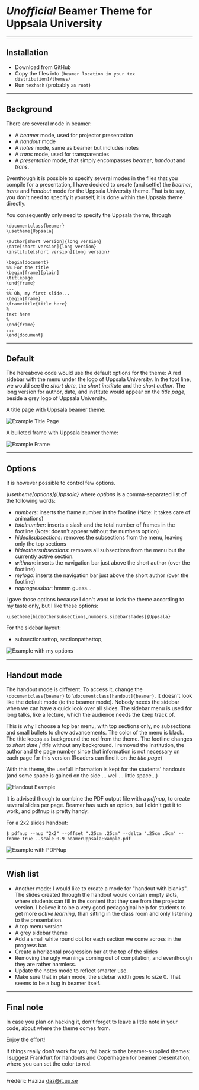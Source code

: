 # _Unofficial_ Beamer Theme for Uppsala University

----
## Installation

* Download from GitHub
* Copy the files into `[beamer location in your tex distribution]/themes/`
* Run `texhash` (probably as `root`)

----
## Background
There are several mode in beamer:
* A *beamer* mode, used for projector presentation
* A *handout* mode
* A *notes* mode, same as beamer but includes notes
* A *trans* mode, used for transparencies
* A *presentation* mode, that simply encompasses *beamer*, *handout* and *trans*.

Eventhough it is possible to specify several modes in the files that
you compile for a presentation, I have decided to create (and settle)
the *beamer*, *trans* and *handout* mode for the Uppsala
University theme. That is to say, you don't need to specify it
yourself, it is done within the Uppsala theme directly.

You consequently only need to specify the Uppsala theme, through

	\documentclass{beamer}
	\usetheme{Uppsala}
	
	\author[short version]{long version}
	\date[short version]{long version}
	\institute[short version]{long version}
	
	\begin{document}
	%% For the title
	\begin{frame}[plain]
	\titlepage
	\end{frame}
	...
	%% Oh, my first slide...
	\begin{frame}
	\frametitle{title here}
	%
	text here
	%
	\end{frame}
	...
	\end{document}

----
## Default

The hereabove code would use the default options for the theme: A red
sidebar with the menu under the logo of Uppsala University. In the
foot line, we would see the *short date*, the *short
institute* and the *short author*. The long version for author,
date, and institute would appear on the *title page*, beside a
grey logo of Uppsala University.

A title page with Uppsala beamer theme:

![Example Title Page](example/img/title-page.jpg)

A bulleted frame with Uppsala beamer theme:

![Example Frame](example/img/frame.jpg)

----
## Options

It is however possible to control few options.

*\usetheme[options]{Uppsala}* where _options_ is a comma-separated list of the following words:
* *numbers*: inserts the frame number in the footline (Note: it takes care of animations)
* *totalnumber*: inserts a slash and the total number of frames in the footline (Note: doesn't appear without the numbers option)
* *hideallsubsections*: removes the subsections from the menu, leaving only the top sections
* *hideothersubsections*: removes all subsections from the menu but the currently active section.
* *withnav*: inserts the navigation bar just above the short author (over the footline)
* *mylogo*: inserts the navigation bar just above the short author (over the footline)
* *noprogressbar*: hmmm guess...

I gave those options because I don't want to lock the theme according to my taste only, but I like these options:

	\usetheme[hideothersubsections,numbers,sidebarshades]{Uppsala}

For the sidebar layout:
* subsectionsattop, sectionpathattop,

![Example with my options](example/img/my-options.jpg)

----
## Handout mode

The handout mode is different. To access it, change the
`\documentclass{beamer}` to `\documentclass[handout]{beamer}`.  It
doesn't look like the default mode (ie the beamer mode). Nobody needs
the sidebar when we can have a quick look over all slides.  The
sidebar menu is used for long talks, like a lecture, which the
audience needs the keep track of.

This is why I choose a top bar menu, with top sections only, no
subsections and small bullets to show advancements. The color of the
menu is black. The title keeps as background the red from the
theme. The footline changes to *short date | title* without any
background.  I removed the institution, the author and the page number
since that information is not necessary on each page for this version
(Readers can find it on the *title page*)

With this theme, the usefull information is kept for the students'
handouts (and some space is gained on the side ... well ... little
space...)

![Handout Example](example/img/handout.jpg)

It is advised though to combine the PDF output file with a
*pdfnup*, to create several slides per page. Beamer has such an
option, but I didn't get it to work, and pdfnup is pretty handy.

For a 2x2 slides handout:

	$ pdfnup --nup "2x2" --offset ".25cm .25cm" --delta ".25cm .5cm" --frame true --scale 0.9 beamerUppsalaExample.pdf

![Example with PDFNup](example/img/pdfnup.jpg)

----
## Wish list

* Another mode: I would like to create a mode for "handout with blanks". The slides created through the handout would contain empty slots, where students can fill in the content that they see from the projector version.  I believe it to be a very good pedagogical help for students to get more _active learning_, than sitting in the class room and only listening to the presentation.
* A top menu version
* A grey sidebar theme
* Add a small white round dot for each section we come across in the progress bar.
* Create a horizontal progression bar at the top of the slides
* Removing the ugly warnings coming out of compilation, and eventhough they are rather harmless.
* Update the notes mode to reflect smarter use.
* Make sure that in plain mode, the sidebar width goes to size 0. That seems to be a bug in beamer itself.

----
## Final note

In case you plan on hacking it, don't forget to leave a little note in
your code, about where the theme comes from.

Enjoy the effort!

If things really don't work for you, fall back to the beamer-supplied
themes: I suggest Frankfurt for handouts and Copenhagen for beamer
presentation, where you can set the color to red.

----
Frédéric Haziza <daz@it.uu.se>
